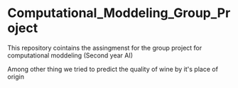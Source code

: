 # Computational_Moddeling_Group_Project
This repository cointains the assingmenst for the group project for computational moddeling (Second year AI)

Among other thing we tried to predict the quality of wine by it's place of origin

